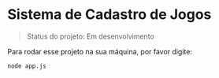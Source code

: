 <h1> Sistema de Cadastro de Jogos </h1>

> Status do projeto: Em desenvolvimento

Para rodar esse projeto na sua máquina, por favor digite:

```
node app.js
``` 
